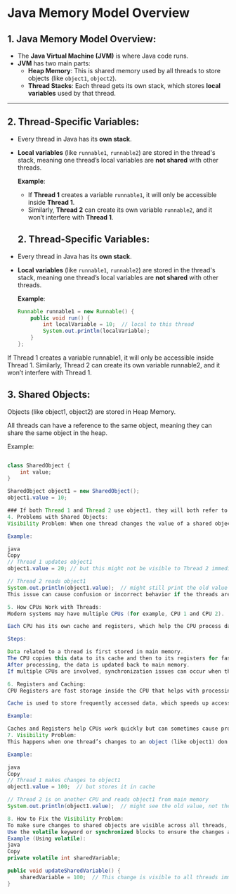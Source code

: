 # Java Memory Model Overview

## 1. Java Memory Model Overview:
- The **Java Virtual Machine (JVM)** is where Java code runs.
- **JVM** has two main parts:
  - **Heap Memory**: This is shared memory used by all threads to store objects (like `object1`, `object2`).
  - **Thread Stacks**: Each thread gets its own stack, which stores **local variables** used by that thread.

---

## 2. Thread-Specific Variables:
- Every thread in Java has its **own stack**.
- **Local variables** (like `runnable1`, `runnable2`) are stored in the thread's stack, meaning one thread’s local variables are **not shared** with other threads.
  
  **Example**:
  - If **Thread 1** creates a variable `runnable1`, it will only be accessible inside **Thread 1**.
  - Similarly, **Thread 2** can create its own variable `runnable2`, and it won’t interfere with **Thread 1**.


  ## 2. Thread-Specific Variables:
- Every thread in Java has its **own stack**.
- **Local variables** (like `runnable1`, `runnable2`) are stored in the thread's stack, meaning one thread’s local variables are **not shared** with other threads.
  
  **Example**:
  ```java
  Runnable runnable1 = new Runnable() {
      public void run() {
          int localVariable = 10;  // local to this thread
          System.out.println(localVariable);
      }
  };
If Thread 1 creates a variable runnable1, it will only be accessible inside Thread 1.
Similarly, Thread 2 can create its own variable runnable2, and it won’t interfere with Thread 1.


## 3. Shared Objects:
Objects (like object1, object2) are stored in Heap Memory.

All threads can have a reference to the same object, meaning they can share the same object in the heap.

Example:

```java

class SharedObject {
    int value;
}

SharedObject object1 = new SharedObject();
object1.value = 10;

### If both Thread 1 and Thread 2 use object1, they will both refer to the same object in memory (the Heap).
4. Problems with Shared Objects:
Visibility Problem: When one thread changes the value of a shared object, other threads might not immediately see that updated value.

Example:

java
Copy
// Thread 1 updates object1
object1.value = 20; // but this might not be visible to Thread 2 immediately

// Thread 2 reads object1
System.out.println(object1.value);  // might still print the old value if Thread 1's update is in cache
This issue can cause confusion or incorrect behavior if the threads aren't synchronized properly.

5. How CPUs Work with Threads:
Modern systems may have multiple CPUs (for example, CPU 1 and CPU 2).

Each CPU has its own cache and registers, which help the CPU process data faster.

Steps:

Data related to a thread is first stored in main memory.
The CPU copies this data to its cache and then to its registers for fast processing.
After processing, the data is updated back to main memory.
If multiple CPUs are involved, synchronization issues can occur when threads on different CPUs are trying to access shared data at the same time.

6. Registers and Caching:
CPU Registers are fast storage inside the CPU that helps with processing.

Cache is used to store frequently accessed data, which speeds up access times.

Example:

Caches and Registers help CPUs work quickly but can sometimes cause problems if the data isn’t updated correctly in main memory.
7. Visibility Problem:
This happens when one thread’s changes to an object (like object1) don’t immediately become visible to other threads.

Example:

java
Copy
// Thread 1 makes changes to object1
object1.value = 100;  // but stores it in cache

// Thread 2 is on another CPU and reads object1 from main memory
System.out.println(object1.value);  // might see the old value, not the updated one

8. How to Fix the Visibility Problem:
To make sure changes to shared objects are visible across all threads, you can use synchronization mechanisms.
Use the volatile keyword or synchronized blocks to ensure the changes are immediately visible to other threads.
Example (Using volatile):
java
Copy
private volatile int sharedVariable;

public void updateSharedVariable() {
    sharedVariable = 100;  // This change is visible to all threads immediately
}